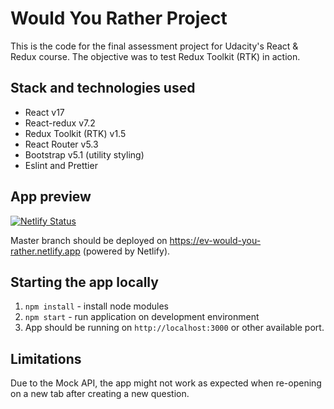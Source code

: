 # Would You Rather Project

This is the code for the final assessment project for Udacity's React & Redux course. The objective was to test Redux Toolkit (RTK) in action.

## Stack and technologies used

- React v17
- React-redux v7.2
- Redux Toolkit (RTK) v1.5
- React Router v5.3
- Bootstrap v5.1 (utility styling)
- Eslint and Prettier

## App preview

[![Netlify Status](https://api.netlify.com/api/v1/badges/4c973864-5bcd-489d-af90-2d81e98b0c0a/deploy-status)](https://app.netlify.com/sites/ev-would-you-rather/deploys)

Master branch should be deployed on https://ev-would-you-rather.netlify.app (powered by Netlify).

## Starting the app locally

1. `npm install` - install node modules
2. `npm start` - run application on development environment
3. App should be running on `http://localhost:3000` or other available port.

## Limitations

Due to the Mock API, the app might not work as expected when re-opening on a new tab after creating a new question.
